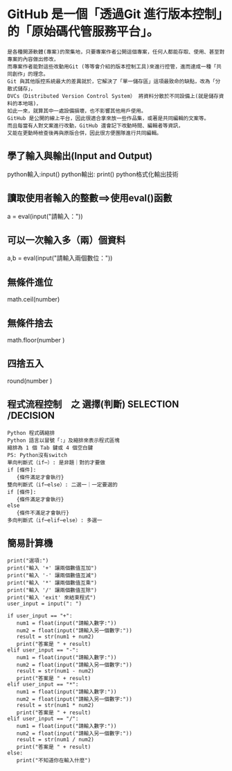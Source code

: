 # GitHub 是一個「透過Git 進行版本控制」的「原始碼代管服務平台」。
```
是各種開源軟體(專案)的聚集地，只要專案作者公開這個專案，任何人都能存取、使用、甚至對專案的內容做出修改，
而專案作者能對這些改動用Git (等等會介紹的版本控制工具)來進行控管，進而達成一種「共同創作」的理念。
Git 與其他版控系統最大的差異就於，它解決了「單一儲存區」這項最致命的缺點，改為「分散式儲存」，
DVCs（Distributed Version Control System） 將資料分散於不同設備上(就是儲存資料的本地端)，
如此一來，就算其中一處設備損壞，也不影響其他用戶使用。
GitHub 是公開的線上平台，因此很適合拿來放一些作品集，或著是共同編輯的文案等。
而且每當有人對文案進行改動，GitHub 還會記下改動時間、編輯者等資訊，
又能在更動時檢查後再與原版合併，因此很方便團隊進行共同編輯。
```
## 學了輸入與輸出(Input and Output)
python輸入:input()
python輸出: print()
python格式化輸出技術
## 讀取使用者輸入的整數==>使用eval()函數
a = eval(input("請輸入："))
## 可以一次輸入多（兩）個資料
a,b = eval(input("請輸入兩個數位："))
## 無條件進位
math.ceil(number) 
## 無條件捨去
math.floor(number )
## 四捨五入
round(number )
## 程式流程控制　之 選擇(判斷) SELECTION /DECISION
```
Python 程式碼縮排
Python 語言以冒號「:」及縮排來表示程式區塊
縮排為 1 個 Tab 鍵或 4 個空白鍵
PS: Python沒有switch
單向判斷式（if⋯）: 是非題｜對的才要做
if [條件]:
   {條件滿足才會執行}
雙向判斷式（if⋯else）: 二選一｜一定要選的
if [條件]:
   {條件滿足才會執行}
else
   {條件不滿足才會執行}
多向判斷式（if⋯elif⋯else）: 多選一
```
## 簡易計算機
```
print("選項:")
print("輸入 '+' 讓兩個數值互加")
print("輸入 '-' 讓兩個數值互減")
print("輸入 '*' 讓兩個數值互乘")
print("輸入 '/' 讓兩個數值互除")
print("輸入 'exit' 來結束程式")
user_input = input(": ") 

if user_input == "+":
   num1 = float(input("請輸入數字:"))
   num2 = float(input("請輸入另一個數字:"))
   result = str(num1 + num2)
   print("答案是 " + result)
elif user_input == "-":
   num1 = float(input("請輸入數字:"))
   num2 = float(input("請輸入另一個數字:"))
   result = str(num1 - num2)
   print("答案是 " + result)
elif user_input == "*":
   num1 = float(input("請輸入數字:"))
   num2 = float(input("請輸入另一個數字:"))
   result = str(num1 * num2)
   print("答案是 " + result)
elif user_input == "/":
   num1 = float(input("請輸入數字:"))
   num2 = float(input("請輸入另一個數字:"))
   result = str(num1 / num2)
   print("答案是 " + result)
else:
   print("不知道你在輸入什麼") 
```      
